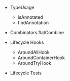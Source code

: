 - TypeUsage
  - isAnnotated
  - findAnnotation

- Combinators.flatCombine

- Lifecycle Hooks
  - AroundAllHook
  - AroundContainerHook
  - AroundTryHook

- Lifecycle Tests

